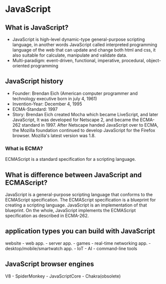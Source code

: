 # JavaScript

## What is JavaScript?

- JavaScript is high-level dynamic-type general-purpose scripting language, in another words JavaScript called interpreted programming language of the web that can update and change both html and css, it also suitable for calculate, manipulate and validate data.
- Multi-paradigm: event-driven, functional, imperative, procedural, object-oriented programming

## JavaScript history

- Founder: Brendan Eich (American computer programmer and technology executive born in july 4, 1961)
- Invention-Year: December 4, 1995
- ECMA-Standard: 1997
- Story: Brendan Eich created Mocha which became LiveScript, and later JavaScript, It was developed for Netscape 2, and became the ECMA-262 standard in 1997. After Netscape handed JavaScript over to ECMA, the Mozilla foundation continued to develop JavaScript for the Firefox browser. Mozilla's latest version was 1.8.

### What is ECMA?

ECMAScript is a standard specification for a scripting language.

## What is difference between JavaScript and ECMAScript?

JavaScript is a general-purpose scripting language that conforms to the ECMAScript specification. The ECMAScript specification is a blueprint for creating a scripting language. JavaScript is an implementation of that blueprint. On the whole, JavaScript implements the ECMAScript specification as described in ECMA-262.

## application types you can build with JavaScript

website - web app. - server app. - games - real-time networking app. - desktop/mobile/smartwatch app. - IoT - AI - command-line tools

## JavaScript browser engines

V8 - SpiderMonkey - JavaScriptCore - Chakra(obsolete)
